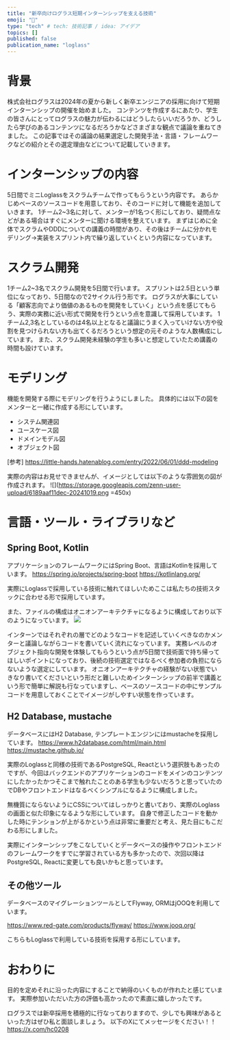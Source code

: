 ```yaml
---
title: "新卒向けログラス短期インターンシップを支える技術"
emoji: "🌟"
type: "tech" # tech: 技術記事 / idea: アイデア
topics: []
published: false
publication_name: "loglass"
---
```


# 背景
株式会社ログラスは2024年の夏から新しく新卒エンジニアの採用に向けて短期インターンシップの開催を始めました。
コンテンツを作成するにあたり、学生の皆さんにとってログラスの魅力が伝わるにはどうしたらいいだろうか、どうしたら学びのあるコンテンツになるだろうかなどさまざまな観点で議論を重ねてきました。
この記事ではその議論の結果選定した開発手法・言語・フレームワークなどの紹介とその選定理由などについて記載していきます。

# インターンシップの内容
5日間でミニLoglassをスクラムチームで作ってもらうという内容です。
あらかじめベースのソースコードを用意しており、そのコードに対して機能を追加していきます。
1チーム2~3名に対して、メンターが1名つく形にしており、疑問点などがある場合はすぐにメンターに聞ける環境を整えています。
まずはじめに全体でスクラムやDDDについての講義の時間があり、その後はチームに分かれモデリング→実装をスプリント内で繰り返していくという内容になっています。

# スクラム開発
1チーム2~3名でスクラム開発を5日間で行います。
スプリントは2.5日という単位になっており、5日間なので2サイクル行う形です。
ログラスが大事にしている「顧客志向でより価値のあるものを開発をしていく」という点を感じてもらう、実際の実務に近い形式で開発を行うという点を意識して採用しています。
1チーム2,3名としているのは4名以上となると議論にうまく入っていけない方や役割を見つけられない方も出てくるだろうという想定の元そのような人数構成にしています。
また、スクラム開発未経験の学生も多いと想定していたため講義の時間も設けています。

# モデリング
機能を開発する際にモデリングを行うようにしました。
具体的には以下の図をメンターと一緒に作成する形にしています。
- システム関連図 
- ユースケース図
- ドメインモデル図
- オブジェクト図

[参考]
https://little-hands.hatenablog.com/entry/2022/06/01/ddd-modeling

実際の内容はお見せできませんが、イメージとしては以下のような雰囲気の図が作成されます。
![](https://storage.googleapis.com/zenn-user-upload/6189aaf11dec-20241019.png =450x)

# 言語・ツール・ライブラリなど

## Spring Boot, Kotlin
アプリケーションのフレームワークにはSpring Boot、言語はKotlinを採用しています。
https://spring.io/projects/spring-boot
https://kotlinlang.org/


実際にLoglassで採用している技術に触れてほしいためここは私たちの技術スタックに合わせる形で採用しています。

また、ファイルの構成はオニオンアーキテクチャになるように構成しており以下のようになっています。
![](https://storage.googleapis.com/zenn-user-upload/c6c76ca2f906-20241019.png)

インターンではそれぞれの層でどのようなコードを記述していくべきなのかメンターと議論しながらコードを書いていく流れになっています。
実務レベルのオブジェクト指向な開発を体験してもらうという点が5日間で技術面で持ち帰ってほしいポイントになっており、後続の技術選定ではなるべく参加者の負担にならないような選定にしています。
オニオンアーキテクチャの経験がない状態でいきなり書いてくださいという形だと難しいためインターンシップの前半で講義という形で簡単に解説も行なっていますし、ベースのソースコードの中にサンプルコードを用意しておくことでイメージがしやすい状態を作っています。

## H2 Database, mustache
データベースにはH2 Database, テンプレートエンジンにはmustacheを採用しています。
https://www.h2database.com/html/main.html
https://mustache.github.io/


実際のLoglassと同様の技術であるPostgreSQL, Reactという選択肢もあったのですが、今回はバックエンドのアプリケーションのコードをメインのコンテンツにしたかったかつそこまで触れたことのある学生も少ないだろうと思っていたのでDBやフロントエンドはなるべくシンプルになるように構成しました。

無機質にならないようにCSSについてはしっかりと書いており、実際のLoglassの画面と似た印象になるような形にしています。
自身で修正したコードを動かした時にテンションが上がるかという点は非常に重要だと考え、見た目にもこだわる形にしました。

実際にインターンシップをこなしていくとデータベースの操作やフロントエンドのフレームワークをすでに学習されている方も多かったので、次回以降はPostgreSQL, Reactに変更しても良いかもと思っています。

## その他ツール
データベースのマイグレーションツールとしてFlyway, ORMはjOOQを利用しています。

https://www.red-gate.com/products/flyway/
https://www.jooq.org/

こちらもLoglassで利用している技術を採用する形にしています。


# おわりに
目的を定めそれに沿った内容にすることで納得のいくものが作れたと感じています。
実際参加いただいた方の評価も高かったので素直に嬉しかったです。


ログラスでは新卒採用を積極的に行なっておりますので、少しでも興味があるといった方はぜひ私と面談しましょう。
以下のXにてメッセージをください！！
https://x.com/hc0208

